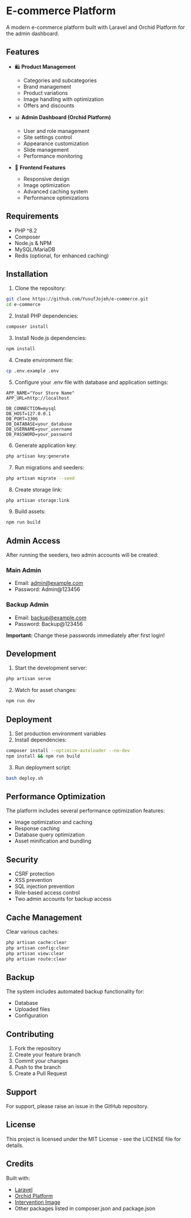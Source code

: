 # E-commerce Platform

A modern e-commerce platform built with Laravel and Orchid Platform for the admin dashboard.

## Features

- 🛍️ **Product Management**
  - Categories and subcategories
  - Brand management
  - Product variations
  - Image handling with optimization
  - Offers and discounts

- 📊 **Admin Dashboard (Orchid Platform)**
  - User and role management
  - Site settings control
  - Appearance customization
  - Slide management
  - Performance monitoring

- 🎨 **Frontend Features**
  - Responsive design
  - Image optimization
  - Advanced caching system
  - Performance optimizations

## Requirements

- PHP ^8.2
- Composer
- Node.js & NPM
- MySQL/MariaDB
- Redis (optional, for enhanced caching)

## Installation

1. Clone the repository:
```bash
git clone https://github.com/YusufJojeh/e-commerce.git
cd e-commerce
```

2. Install PHP dependencies:
```bash
composer install
```

3. Install Node.js dependencies:
```bash
npm install
```

4. Create environment file:
```bash
cp .env.example .env
```

5. Configure your .env file with database and application settings:
```env
APP_NAME="Your Store Name"
APP_URL=http://localhost

DB_CONNECTION=mysql
DB_HOST=127.0.0.1
DB_PORT=3306
DB_DATABASE=your_database
DB_USERNAME=your_username
DB_PASSWORD=your_password
```

6. Generate application key:
```bash
php artisan key:generate
```

7. Run migrations and seeders:
```bash
php artisan migrate --seed
```

8. Create storage link:
```bash
php artisan storage:link
```

9. Build assets:
```bash
npm run build
```

## Admin Access

After running the seeders, two admin accounts will be created:

### Main Admin
- Email: admin@example.com
- Password: Admin@123456

### Backup Admin
- Email: backup@example.com
- Password: Backup@123456

**Important:** Change these passwords immediately after first login!

## Development

1. Start the development server:
```bash
php artisan serve
```

2. Watch for asset changes:
```bash
npm run dev
```

## Deployment

1. Set production environment variables
2. Install dependencies:
```bash
composer install --optimize-autoloader --no-dev
npm install && npm run build
```

3. Run deployment script:
```bash
bash deploy.sh
```

## Performance Optimization

The platform includes several performance optimization features:

- Image optimization and caching
- Response caching
- Database query optimization
- Asset minification and bundling

## Security

- CSRF protection
- XSS prevention
- SQL injection prevention
- Role-based access control
- Two admin accounts for backup access

## Cache Management

Clear various caches:
```bash
php artisan cache:clear
php artisan config:clear
php artisan view:clear
php artisan route:clear
```

## Backup

The system includes automated backup functionality for:
- Database
- Uploaded files
- Configuration

## Contributing

1. Fork the repository
2. Create your feature branch
3. Commit your changes
4. Push to the branch
5. Create a Pull Request

## Support

For support, please raise an issue in the GitHub repository.

## License

This project is licensed under the MIT License - see the LICENSE file for details.

## Credits

Built with:
- [Laravel](https://laravel.com)
- [Orchid Platform](https://orchid.software)
- [Intervention Image](https://image.intervention.io/)
- Other packages listed in composer.json and package.json
